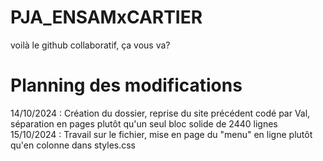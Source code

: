 # PJA_ENSAMxCARTIER
voilà le github collaboratif, ça vous va?

# Planning des modifications
14/10/2024 : Création du dossier, reprise du site précédent codé par Val, séparation en pages plutôt qu'un seul bloc solide de 2440 lignes
15/10/2024 : Travail sur le fichier, mise en page du "menu" en ligne plutôt qu'en colonne dans styles.css
